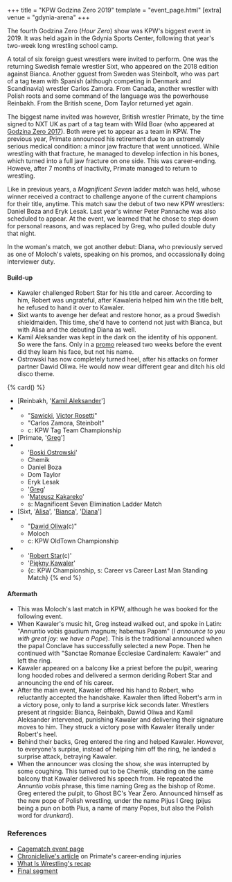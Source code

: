 +++
title = "KPW Godzina Zero 2019"
template = "event_page.html"
[extra]
venue = "gdynia-arena"
+++

The fourth Godzina Zero (_Hour Zero_) show was KPW's biggest event in 2019. It was held again in the Gdynia Sports Center, following that year's two-week long wrestling school camp.

A total of six foreign guest wrestlers were invited to perform. One was the returning Swedish female wrestler Sixt, who appeared on the 2018 edition against Bianca. Another gguest from Sweden was Steinbolt, who was part of a tag team with Spanish (although competing in Denmark and Scandinavia) wrestler Carlos Zamora. From Canada, another wrestler with Polish roots and some command of the language was the powerhouse Reinbakh. From the British scene, Dom Taylor returned yet again.

The biggest name invited was however, British wrestler Primate, by the time signed to NXT UK as part of a tag team with Wild Boar (who appeared at [Godzina Zero 2017](@/e/kpw/2017-08-12-kpw-godzina-zero-2017.md)). Both were yet to appear as a team in KPW. The previous year, Primate announced his retirement due to an extremely serious medical condition: a minor jaw fracture that went unnoticed. While wrestling with that fracture, he managed to develop infection in his bones, which turned into a full jaw fracture on one side. This was career-ending. Howeve, after 7 months of inactivity, Primate managed to return to wrestling.

Like in previous years, a _Magnificent Seven_ ladder match was held, whose winner received a contract to challenge anyone of the current champions for their title, anytime. This match saw the debut of two new KPW wrestlers: Daniel Boza and Eryk Lesak. Last year's winner Peter Pannache was also scheduled to appear. At the event, we learned that he chose to step down for personal reasons, and was replaced by Greg, who pulled double duty that night.

In the woman's match, we got another debut: Diana, who previously served as one of Moloch's valets, speaking on his promos, and occassionally doing interviewer duty.

#### Build-up

* Kawaler challenged Robert Star for his title and career. According to him, Robert was ungrateful, after Kawaleria helped him win the title belt, he refused to hand it over to Kawaler.
* Sixt wants to avenge her defeat and restore honor, as a proud Swedish shieldmaiden. This time, she'd have to contend not just with Bianca, but with Alisa and the debuting Diana as well.
* Kamil Aleksander was kept in the dark on the identity of his opponent. So were the fans. Only in a [promo](https://www.youtube.com/watch?v=A2EgpkNPn04) released two weeks before the event did they learn his face, but not his name.
* Ostrowski has now completely turned heel, after his attacks on former partner Dawid Oliwa. He would now wear different gear and ditch his old disco theme.

{% card() %}
- [Reinbakh, '[Kamil Aleksander](@/w/kamil-aleksander.md)']
- - "[Sawicki](@/w/sawicki.md), [Victor Rosetti](@/w/rosetti.md)"
  - "Carlos Zamora, Steinbolt"
  - c: KPW Tag Team Championship
- [Primate, '[Greg](@/w/greg.md)']
- - '[Boski Ostrowski](@/w/ostrowski.md)'
  - Chemik
  - Daniel Boza
  - Dom Taylor
  - Eryk Lesak
  - '[Greg](@/w/greg.md)'
  - '[Mateusz Kakareko](@/w/mateusz-kowalski.md)'
  - s: Magnificent Seven Elimination Ladder Match
- [Sixt, '[Alisa](@/w/alisa.md)', '[Bianca](@/w/bianca.md)', '[Diana](@/w/diana-strong.md)']
- - "[Dawid Oliwa](@/w/dawid-oliwa.md)(c)"
  - Moloch
  - c: KPW OldTown Championship
- - '[Robert Star](@/w/robert-star.md)(c)'
  - '[Piękny Kawaler](@/w/piekny-kawaler.md)'
  - {c: KPW Championship, s: Career vs Career Last Man Standing Match}
{% end %}

#### Aftermath

* This was Moloch's last match in KPW, although he was booked for the following event.
* When Kawaler's music hit, Greg instead walked out, and spoke in Latin: "Annuntio vobis gaudium magnum; habemus Papam" (_I announce to you with great joy: we have a Pope_). This is the traditional announced when the papal Conclave has successfully selected a new Pope. Then he continued with "Sanctae Romanae Ecclesiae Cardinalem: Kawaler" and left the ring.
* Kawaler appeared on a balcony like a priest before the pulpit, wearing long hooded robes and delivered a sermon deriding Robert Star and announcing the end of his career.
* After the main event, Kawaler offered his hand to Robert, who reluctantly accepted the handshake. Kawaler then lifted Robert's arm in a victory pose, only to land a surprise kick seconds later. Wrestlers present at ringside: Bianca, Reinbakh, Dawid Oliwa and Kamil Aleksander intervened, punishing Kawaler and delivering their signature moves to him. They struck a victory pose with Kawaler literally under Robert's heel.
* Behind their backs, Greg entered the ring and helped Kawaler. However, to everyone's surpise, instead of helping him off the ring, he landed a surprise attack, betraying Kawaler.
* When the announcer was closing the show, she was interrupted by some coughing. This turned out to be Chemik, standing on the same balcony that Kawaler delivered his speech from. He repeated the _Annuntio vobis_ phrase, this time naming Greg as the bishop of Rome. Greg entered the pulpit, to Ghost BC's Year Zero. Announced himself as the new pope of Polish wrestling, under the name Pijus I Greg (pijus being a pun on both Pius, a name of many Popes, but also the Polish word for _drunkard_).

### References

* [Cagematch event page](https://www.cagematch.net/?id=1&nr=247707)
* [Chroniclelive's article](https://www.chroniclelive.co.uk/news/north-east-news/newcastle-wrestling-hero-forced-retire-14481374) on Primate's career-ending injuries
* [What Is Wrestling's recap](https://www.youtube.com/watch?v=NvaTm0_0YdA)
* [Final segment](https://www.youtube.com/watch?v=D3v7UD5DE_E)
